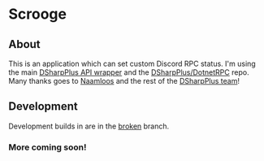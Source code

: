 # Scrooge
## About
This is an application which can set custom Discord RPC status. I'm using the main [DSharpPlus API wrapper](https://dsharpplus.github.io/index.html) and the [DSharpPlus/DotnetRPC](https://github.com/DSharpPlus/DotnetRPC) repo. Many thanks goes to [Naamloos](https://github.com/Naamloos) and the rest of the [DSharpPlus team](https://github.com/DSharpPlus)!

## Development
Development builds in are in the [broken](https://github.com/MechaDragonX/ScroogeDesktop/tree/broken) branch.

### More coming soon!
